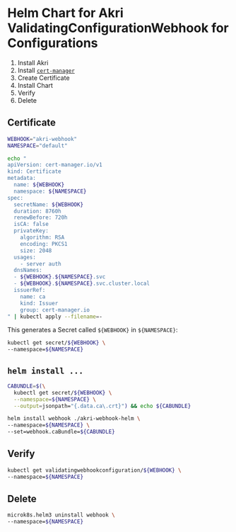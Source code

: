 # Helm Chart for Akri ValidatingConfigurationWebhook for Configurations

1. Install Akri
1. Install [`cert-manager`](https://cert-manager.io)
1. Create Certificate
1. Install Chart
1. Verify
1. Delete

## Certificate

```bash
WEBHOOK="akri-webhook"
NAMESPACE="default"

echo "
apiVersion: cert-manager.io/v1
kind: Certificate
metadata:
  name: ${WEBHOOK}
  namespace: ${NAMESPACE}
spec:
  secretName: ${WEBHOOK}
  duration: 8760h
  renewBefore: 720h
  isCA: false
  privateKey:
    algorithm: RSA
    encoding: PKCS1
    size: 2048
  usages:
    - server auth
  dnsNames:
  - ${WEBHOOK}.${NAMESPACE}.svc
  - ${WEBHOOK}.${NAMESPACE}.svc.cluster.local
  issuerRef:
    name: ca
    kind: Issuer
    group: cert-manager.io
" | kubectl apply --filename=-
```

This generates a Secret called `${WEBHOOK}` in `${NAMESPACE}`:

```bash
kubectl get secret/${WEBHOOK} \
--namespace=${NAMESPACE}
```

## `helm install ...`

```bash
CABUNDLE=$(\
  kubectl get secret/${WEBHOOK} \
  --namespace=${NAMESPACE} \
  --output=jsonpath="{.data.ca\.crt}") && echo ${CABUNDLE}

helm install webhook ./akri-webhook-helm \
--namespace=${NAMESPACE} \
--set=webhook.caBundle=${CABUNDLE}
```

## Verify

```bash
kubectl get validatingwebhookconfiguration/${WEBHOOK} \
--namespace=${NAMESPACE}
```

## Delete

```bash
microk8s.helm3 uninstall webhook \
--namespace=${NAMESPACE}
```
